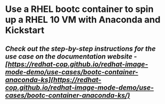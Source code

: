 # Use a RHEL bootc container to spin up a RHEL 10 VM with Anaconda and Kickstart

## *Check out the step-by-step instructions for the use case on the documentation website - [https://redhat-cop.github.io/redhat-image-mode-demo/use-cases/bootc-container-anaconda-ks](https://redhat-cop.github.io/redhat-image-mode-demo/use-cases/bootc-container-anaconda-ks/)*
